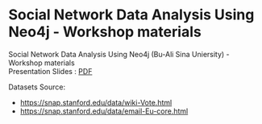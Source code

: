 # Social Network Data Analysis Using Neo4j - Workshop materials
Social Network Data Analysis Using Neo4j (Bu-Ali Sina Uniersity) - Workshop materials  
Presentation Slides : [PDF](https://github.com/amirabbasasadi/Social-Network-Data-Analysis/raw/master/Social%20Network%20Data%20Analysis.pdf)

Datasets Source:
- https://snap.stanford.edu/data/wiki-Vote.html
- https://snap.stanford.edu/data/email-Eu-core.html
